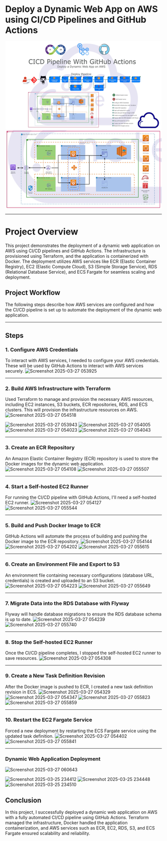 # Deploy a Dynamic Web App on AWS using CI/CD Pipelines and GitHub Actions

![Alt text](Diagram.png)
![Alt text](Diagram_2.png)

---
# Project Overview

This project demonstrates the deployment of a dynamic web application on AWS using CI/CD pipelines and GitHub Actions. The infrastructure is provisioned using Terraform, and the application is containerized with Docker. The deployment utilizes AWS services like ECR (Elastic Container Registry), EC2 (Elastic Compute Cloud), S3 (Simple Storage Service), RDS (Relational Database Service), and ECS Fargate for seamless scaling and deployment.

## Project Workflow

The following steps describe how AWS services are configured and how the CI/CD pipeline is set up to automate the deployment of the dynamic web application.

---

## Steps

### 1. Configure AWS Credentials

To interact with AWS services, I needed to configure your AWS credentials. These will be used by GitHub Actions to interact with AWS services securely.
![Screenshot 2025-03-27 053925](https://github.com/user-attachments/assets/8b9f1b90-4bda-4615-a48b-d9cc6021d85b)

---

### 2. Build AWS Infrastructure with Terraform

Used Terraform to manage and provision the necessary AWS resources, including EC2 instances, S3 buckets, ECR repositories, RDS, and ECS clusters. This will provision the infrastructure resources on AWS.
![Screenshot 2025-03-27 054518](https://github.com/user-attachments/assets/e242646a-91c0-417c-82f0-2b8ad33d0636)

![Screenshot 2025-03-27 053943](https://github.com/user-attachments/assets/3651558e-c089-4485-862f-7ef919669a7b)
![Screenshot 2025-03-27 054005](https://github.com/user-attachments/assets/2ac462fe-4a15-40d4-854b-166c251a0370)
![Screenshot 2025-03-27 054023](https://github.com/user-attachments/assets/bb450ef3-dadf-4bbf-9c9b-70773ad5716b)
![Screenshot 2025-03-27 054043](https://github.com/user-attachments/assets/83aae619-72fc-4308-85ef-6575de09dc25)

---

### 3. Create an ECR Repository

An Amazon Elastic Container Registry (ECR) repository is used to store the Docker images for the dynamic web application.
![Screenshot 2025-03-27 054108](https://github.com/user-attachments/assets/18289fc6-4f1f-4b06-bde3-6b875b4181f5)
![Screenshot 2025-03-27 055507](https://github.com/user-attachments/assets/269c8e59-3ba5-44d5-989f-df1835dd6856)

---


### 4. Start a Self-hosted EC2 Runner

For running the CI/CD pipeline with GitHub Actions, I'll need a self-hosted EC2 runner.
![Screenshot 2025-03-27 054127](https://github.com/user-attachments/assets/12a69b1b-9c36-4c4e-8fa2-2c66b5d8e9be)
![Screenshot 2025-03-27 055544](https://github.com/user-attachments/assets/1d0354f9-bdc8-47b5-a8bc-a727e607e4c1)


---

### 5. Build and Push Docker Image to ECR

GitHub Actions will automate the process of building and pushing the Docker image to the ECR repository.
![Screenshot 2025-03-27 054144](https://github.com/user-attachments/assets/92d1a91e-3154-43cc-a86b-74a2481ffbbe)
![Screenshot 2025-03-27 054202](https://github.com/user-attachments/assets/91c6a474-d1f4-4e23-85eb-999369df4658)
![Screenshot 2025-03-27 055615](https://github.com/user-attachments/assets/95e483a3-dd09-41da-8380-3c9e67bf1f29)


---

### 6. Create an Environment File and Export to S3

An environment file containing necessary configurations (database URL, credentials) is created and uploaded to an S3 bucket.
![Screenshot 2025-03-27 054223](https://github.com/user-attachments/assets/072fa606-8ae4-48ca-bfc4-eb42e1a3fa7b)
![Screenshot 2025-03-27 055649](https://github.com/user-attachments/assets/24b21378-cda0-4e54-8193-820a53c97294)


---

### 7. Migrate Data into the RDS Database with Flyway

Flyway will handle database migrations to ensure the RDS database schema is up to date.
![Screenshot 2025-03-27 054239](https://github.com/user-attachments/assets/cf2a354f-84a9-4bb8-afe9-272c6ffbaacc)
![Screenshot 2025-03-27 055740](https://github.com/user-attachments/assets/9cc6a052-ed81-43f0-ab90-f62bfeb29ec6)


---

### 8. Stop the Self-hosted EC2 Runner

Once the CI/CD pipeline completes, I stopped the self-hosted EC2 runner to save resources.
![Screenshot 2025-03-27 054308](https://github.com/user-attachments/assets/85b19e33-beb9-4a22-9285-25c55fe3545f)


---

### 9. Create a New Task Definition Revision

After the Docker image is pushed to ECR, I created a new task definition revision in ECS.
![Screenshot 2025-03-27 054329](https://github.com/user-attachments/assets/18b4acba-d478-4a87-bf2e-4844e98ab10f)
![Screenshot 2025-03-27 054347](https://github.com/user-attachments/assets/c4008d87-5117-43fd-a0fe-0482d91e1c38)
![Screenshot 2025-03-27 055823](https://github.com/user-attachments/assets/f1d4059b-6202-465f-9d30-631a3f783a26)
![Screenshot 2025-03-27 055859](https://github.com/user-attachments/assets/488fe787-928c-40cb-9845-4627b94c47a5)


---

### 10. Restart the EC2 Fargate Service

Forced a new deployment by restarting the ECS Fargate service using the updated task definition.
![Screenshot 2025-03-27 054402](https://github.com/user-attachments/assets/6a68b588-7b2a-45e4-a1e4-ff4a698c519a)
![Screenshot 2025-03-27 055841](https://github.com/user-attachments/assets/4355fb01-ecdb-420e-ab28-8a55ed788e4c)

---

### Dynamic Web Application Deployment
![Screenshot 2025-03-27 060643](https://github.com/user-attachments/assets/2871818a-9f71-4aeb-aabb-51ac3f07d1ce)

![Screenshot 2025-03-25 234412](https://github.com/user-attachments/assets/1b7aaedf-68e8-41ab-bb1d-85823082bebb)
![Screenshot 2025-03-25 234448](https://github.com/user-attachments/assets/ec16d49f-0f6f-4b72-85d7-ec52c2a6f05e)
![Screenshot 2025-03-25 234510](https://github.com/user-attachments/assets/0989ad78-b0ea-4c21-b06b-76b653d47040)




## Conclusion

In this project, I successfully deployed a dynamic web application on AWS with a fully automated CI/CD pipeline using GitHub Actions. Terraform managed the infrastructure, Docker handled the application containerization, and AWS services such as ECR, EC2, RDS, S3, and ECS Fargate ensured scalability and reliability.


